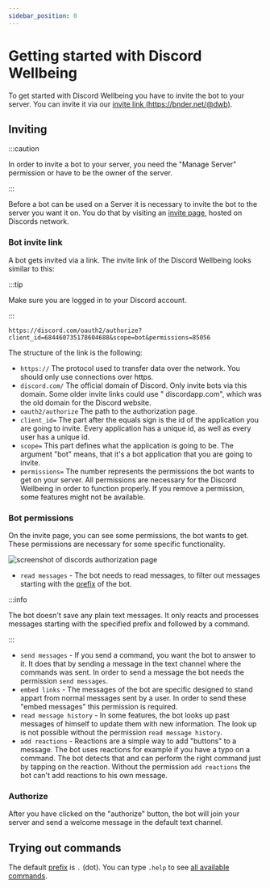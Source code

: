 ```yaml
---
sidebar_position: 0
---
```


# Getting started with Discord Wellbeing

To get started with Discord Wellbeing you have to invite the bot to your server. You can invite it via our [invite link (https://bnder.net/@dwb)](https://bnder.net/@dwb).

## Inviting

:::caution

In order to invite a bot to your server, you need the "Manage Server" permission or have to be the owner of the server.

:::

Before a bot can be used on a Server it is necessary to invite the bot to the server you want it on. You do that by
visiting an [invite page](https://bnder.net/@dwb), hosted on Discords network.

### Bot invite link

A bot gets invited via a link. The invite link of the Discord Wellbeing looks similar to this:

:::tip

Make sure you are logged in to your Discord account.

:::

```
https://discord.com/oauth2/authorize?client_id=684460735178604688&scope=bot&permissions=85056
```

The structure of the link is the following:

- `https://` The protocol used to transfer data over the network. You should only use connections over https.
- `discord.com/` The official domain of Discord. Only invite bots via this domain. Some older invite links could use "
  discordapp.com", which was the old domain for the Discord website.
- `oauth2/authorize` The path to the authorization page.
- `client_id=` The part after the equals sign is the id of the application you are going to invite. Every application
  has a unique id, as well as every user has a unique id.
- `scope=` This part defines what the application is going to be. The argument "bot" means, that it's a bot application
  that you are going to invite.
- `permissions=` The number represents the permissions the bot wants to get on your server. All permissions are
  necessary for the Discord Wellbeing in order to function properly. If you remove a permission, some features might not be
  available.

### Bot permissions

On the invite page, you can see some permissions, the bot wants to get. These permissions are necessary for some
specific functionality.

![screenshot of discords authorization page](/img/dwb/discord_bot_authorize_image.webp)

- `read messages` - The bot needs to read messages, to filter out messages starting with the [prefix](prefix.md)
  of the bot.

:::info

The bot doesn't save any plain text messages. It only reacts and processes messages starting with the specified prefix
and followed by a command.

:::

- `send messages` - If you send a command, you want the bot to answer to it. It does that by sending a message in the
  text channel where the commands was sent. In order to send a message the bot needs the permission `send messages`.
- `embed links` - The messages of the bot are specific designed to stand appart from normal messages sent by a user. In
  order to send these "embed messages" this permission is required.
- `read message history` - In some features, the bot looks up past messages of himself to update them with new
  information. The look up is not possible without the permission `read message history`.
- `add reactions` - Reactions are a simple way to add "buttons" to a message. The bot uses reactions for example if you
  have a typo on a command. The bot detects that and can perform the right command just by tapping on the reaction.
  Without the permission `add reactions` the bot can't add reactions to his own message.

### Authorize

After you have clicked on the "authorize" button, the bot will join your server and send a welcome message in the
default text channel.

## Trying out commands

The default [prefix](prefix.md) is `.` (dot). You can type `.help` to see [all available commands](all-commands.md).
